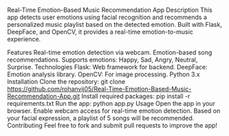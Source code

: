 Real-Time Emotion-Based Music Recommendation App
Description
This app detects user emotions using facial recognition and recommends a personalized music playlist based on the detected emotion. Built with Flask, DeepFace, and OpenCV, it provides a real-time emotion-to-music experience.

Features
Real-time emotion detection via webcam.
Emotion-based song recommendations.
Supports emotions: Happy, Sad, Angry, Neutral, Surprise.
Technologies
Flask: Web framework for backend.
DeepFace: Emotion analysis library.
OpenCV: For image processing.
Python 3.x
Installation
Clone the repository:
git clone https://github.com/rohanvij05/Real-Time-Emotion-Based-Music-Recommendation-App.git
Install required packages:
pip install -r requirements.txt
Run the app:
python app.py
Usage
Open the app in your browser.
Enable webcam access for real-time emotion detection.
Based on your facial expression, a playlist of 5 songs will be recommended.
Contributing
Feel free to fork and submit pull requests to improve the app!


